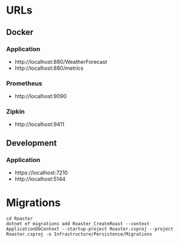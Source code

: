 # URLs

## Docker
### Application
- http://localhost:880/WeatherForecast
- http://localhost:880/metrics
### Prometheus
- http://localhost:9090
### Zipkin
- http://localhost:9411

## Development
### Application
- https://localhost:7210
- http://localhost:5144

# Migrations
```
cd Roaster
dotnet ef migrations add Roaster_CreateRoast --context ApplicationDbContext --startup-project Roaster.csproj --project Roaster.csproj -o Infrastructure/Persistence/Migrations
```